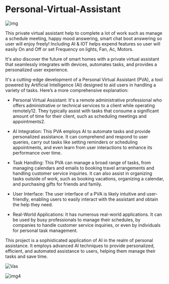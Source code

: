 # Personal-Virtual-Assistant

![img](https://github.com/Naumaan777/Personal-Virtual-Assistant/assets/115418662/7c76db7b-a2cf-481b-ab09-efbc8d2cd8b3)

This private virtual assistant help to complete a lot of work such as manage a schedule meeting, happy mood answering, smart chat boot answering so user will enjoy freely! Including AI &amp; IOT helps expend features so user will easily On and Off or set Frequency on lights, Fan, Ac, Motors.

It's also discover the future of smart homes with a private virtual assistant that seamlessly integrates with devices, automates tasks, and provides a personalized user experience.


It's a cutting-edge development of a Personal Virtual Assistant (PVA), a tool powered by Artificial Intelligence (AI) designed to aid users in handling a variety of tasks. Here’s a more comprehensive explanation:

* Personal Virtual Assistant: It's a remote administrative professional who offers administrative or technical services to a client while operating remotely12. They typically assist with tasks that consume a significant amount of time for their client, such as scheduling meetings and appointments2.

* AI Integration: This PVA employs AI to automate tasks and provide personalized assistance. It can comprehend and respond to user queries, carry out tasks like setting reminders or scheduling appointments, and even learn from user interactions to enhance its performance over time.

* Task Handling: This PVA can manage a broad range of tasks, from managing calendars and emails to booking travel arrangements and handling customer service inquiries. It can also assist in organizing tasks outside of work, such as booking vacations, organizing a calendar, and purchasing gifts for friends and family.

* User Interface: The user interface of a PVA is likely intuitive and user-friendly, enabling users to easily interact with the assistant and obtain the help they need.

* Real-World Applications: It has numerous real-world applications. It can be used by busy professionals to manage their schedules, by companies to handle customer service inquiries, or even by individuals for personal task management.

This project is a sophisticated application of AI in the realm of personal assistance. It employs advanced AI techniques to provide personalized, efficient, and automated assistance to users, helping them manage their tasks and save time.



![Vas](https://github.com/Naumaan777/Personal-Virtual-Assistant/assets/115418662/de5c565f-c57c-47d7-af25-26219bc1a5cb)


![img4](https://github.com/Naumaan777/Personal-Virtual-Assistant/assets/115418662/f9a4d0f3-42cb-405b-a939-c0e7e24e0e57)

